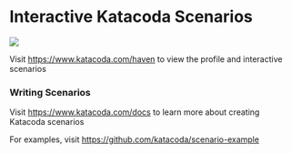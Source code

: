 # Interactive Katacoda Scenarios

[![](http://shields.katacoda.com/katacoda/haven/count.svg)](https://www.katacoda.com/haven "Get your profile on Katacoda.com")

Visit https://www.katacoda.com/haven to view the profile and interactive scenarios

### Writing Scenarios
Visit https://www.katacoda.com/docs to learn more about creating Katacoda scenarios

For examples, visit https://github.com/katacoda/scenario-example

